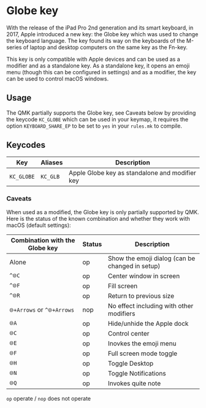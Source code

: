 # Globe key

With the release of the iPad Pro 2nd generation and its smart keyboard, in 2017, Apple introduced a new key: the Globe key which was used to change the keyboard language. The key found its way on the keyboards of the M-series of laptop and desktop computers on the same key as the Fn-key.

This key is only compatible with Apple devices and can be used as a modifier and as a standalone key. As a standalone key, it opens an emoji menu (though this can be configured in settings) and as a modifier, the key can be used to control macOS windows.

## Usage

The QMK partially supports the Globe key, see Caveats below by providing the keycode `KC_GLOBE` which can be used in your keymap, it requires the option `KEYBOARD_SHARE_EP` to be set to `yes` in your `rules.mk` to compile.

## Keycodes

| Key        | Aliases  | Description                                    |
| ---------- | -------- | ---------------------------------------------- |
| `KC_GLOBE` | `KC_GLB` | Apple Globe key as standalone and modifier key |

### Caveats

When used as a modified, the Globe key is only partially supported by QMK. Here is the status of the known combination and whether they work with macOS (default settings):

| Combination with the Globe key | Status | Description                                     |
| ------------------------------ | ------ | ----------------------------------------------- |
| Alone                          | op     | Show the emoji dialog (can be changed in setup) |
| `^🌐C`                         | op     | Center window in screen                         |
| `^🌐F`                         | op     | Fill screen                                     |
| `^🌐R`                         | op     | Return to previous size                         |
| `🌐+Arrows` or `^🌐+Arrows`    | nop    | No effect including with other modifiers        |
| `🌐A`                          | op     | Hide/unhide the Apple dock                      |
| `🌐C`                          | op     | Control center                                  |
| `🌐E`                          | op     | Inovkes the emoji menu                          |
| `🌐F`                          | op     | Full screen mode toggle                         |
| `🌐H`                          | op     | Toggle Desktop                                  |
| `🌐N`                          | op     | Toggle Notifications                            |
| `🌐Q`                          | op     | Invokes quite note                              |

`op` operate / `nop` does not operate
